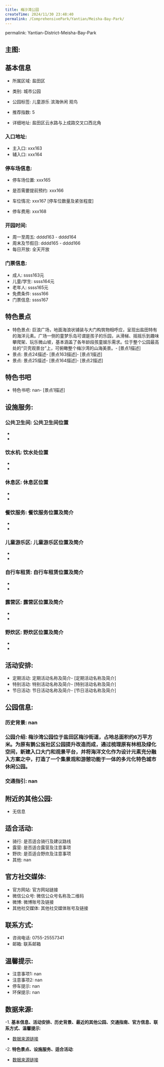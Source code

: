 ```yaml
---
title: 梅沙湾公园
createTime: 2024/11/30 23:48:40
permalink: /ComprehensivePark/Yantian/Meisha-Bay-Park/
---
```

permalink: Yantian-District-Meisha-Bay-Park
<!-- ## 游玩路径: -->

## 主图:
<ImageCard
image="https://cgj.sz.gov.cn/img/4/4005/4005974/10775311.jpg"
title= "梅沙湾公园"
description= "梅沙湾公园位于盐田区梅沙街道，占地总面积约6万平方米。为原有鹅公岌社区公园提升改造而成，通过梳理原有林相及绿化空间，新建入口大门和观景平台，并将海洋文化作为设计"
date="2024/11/30"
href="/"
author="深圳公园"
/>

## 基本信息

- 所属区域: 盐田区

- 类别: 城市公园

- 公园标签: 儿童游乐 滨海休闲 观鸟

- 推荐指数: 5

- 详细地址: 盐田区云水路与上成路交叉口西北角

### 入口地址:
- 主入口: xxx163
- 辅入口: xxx164
### 停车场信息:
- 停车场位置: xxx165

- 是否需要提前预约: xxx166

- 车位情况: xxx167 [停车位数量及紧张程度]

- 停车费用: xxx168

### 开园时间:
- 周一至周五: dddd163 - dddd164
- 周末及节假日: dddd165 - dddd166
- 每日开放: 全天开放

### 门票信息:
- 成人: ssss163元
- 儿童/学生: ssss164元
- 老年人: ssss165元
- 免费条件: ssss166
- 门票信息: ssss167
## 特色景点
- 特色景点: 巨浪广场，地面海浪状铺装与大门构筑物相呼应，呈现出盐田特有的海洋元素。广场一侧的童梦乐岛可谓是孩子的乐园，从滑梯、摇摇乐到趣味攀爬架、玩乐微山坡，基本涵盖了各年龄段孩童娱乐需求。位于整个公园最高处的“贝壳观景台”上，可俯瞰整个梅沙湾的山海美景。- [景点1描述]
- 景点: 景点24描述- [景点163描述]- [景点1描述]
- 景点: 景点25描述- [景点164描述]- [景点2描述]
## 特色书吧
- 特色书吧: nan- [景点1描述]
## 设施服务:
### 公共卫生间: 公共卫生间位置
- 
- 
### 饮水机: 饮水处位置
- 
- 
### 休息区: 休息区位置
- 
- 
### 餐饮服务: 餐饮服务位置及简介
- 
- 
### 儿童游乐区: 儿童游乐区位置及简介
- 
- 
### 自行车租赁: 自行车租赁位置及简介
- 
- 
### 露营区: 露营区位置及简介
- 
- 
### 野炊区: 野炊区位置及简介

- 
- 
## 活动安排:
- 定期活动: 定期活动名称及简介- [定期活动名称及简介]
- 特别活动: 特别活动名称及简介- [特别活动名称及简介]
- 节日活动: 节日活动名称及简介- [节日活动名称及简介]
## 公园信息:
### 历史背景: nan
### 公园介绍: 梅沙湾公园位于盐田区梅沙街道，占地总面积约6万平方米。为原有鹅公岌社区公园提升改造而成，通过梳理原有林相及绿化空间，新建入口大门和观景平台，并将海洋文化作为设计元素充分融入方案之中，打造了一个集景观和游憩功能于一体的多元化特色城市休闲公园。
### 交通指引: nan

## 附近的其他公园:
- 无信息

## 适合活动:
- 骑行: 是否适合骑行及建议路线
- 露营: 是否适合露营及注意事项
- 野炊: 是否适合野炊及注意事项
- 其他: nan

## 官方社交媒体:
- 官方网站: 官方网站链接
- 微信公众号: 微信公众号名称及二维码
- 微博: 微博账号及链接
- 其他社交媒体: 其他社交媒体账号及链接

## 联系方式:
- 咨询电话: 0755-25557341
- 邮箱: 联系邮箱

## 温馨提示:
- 注意事项1: nan
- 注意事项2: nan
- 停车提示: nan
- 环保提示: nan

## 数据来源:
-1. **基本信息、活动安排、历史背景、最近的其他公园、交通指南、官方信息、联系方式、温馨提示**:
- [数据来源链接](https://cgj.sz.gov.cn/xsmh/gysz/csgy/content/post_10775311.html)

-2. **特色景点、设施服务、适合活动**:
- [数据来源链接](https://cgj.sz.gov.cn/xsmh/gysz/csgy/content/post_10775311.html)

